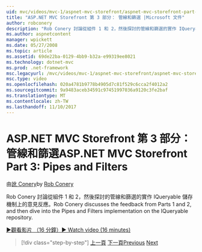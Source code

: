 ```yaml
---
uid: mvc/videos/mvc-1/aspnet-mvc-storefront/aspnet-mvc-storefront-part-3-pipes-and-filters
title: "ASP.NET MVC Storefront 第 3 部分： 管線和篩選 |Microsoft 文件"
author: robconery
description: "Rob Conery 討論從組件 1 和 2，然後探討的管線和篩選的實作 IQueryable 儲存機制上的意見反應。"
ms.author: aspnetcontent
manager: wpickett
ms.date: 05/27/2008
ms.topic: article
ms.assetid: 69de22ba-0129-4bb9-b32a-e99319ee8021
ms.technology: dotnet-mvc
ms.prod: .net-framework
msc.legacyurl: /mvc/videos/mvc-1/aspnet-mvc-storefront/aspnet-mvc-storefront-part-3-pipes-and-filters
msc.type: video
ms.openlocfilehash: 020a4781b9778b4905d7c81f529c6cca2f4012a2
ms.sourcegitcommit: 9a9483aceb34591c97451997036a9120c3fe2baf
ms.translationtype: MT
ms.contentlocale: zh-TW
ms.lasthandoff: 11/10/2017
---
```

<a name="aspnet-mvc-storefront-part-3-pipes-and-filters"></a><span data-ttu-id="a9796-103">ASP.NET MVC Storefront 第 3 部分： 管線和篩選</span><span class="sxs-lookup"><span data-stu-id="a9796-103">ASP.NET MVC Storefront Part 3: Pipes and Filters</span></span>
====================
<span data-ttu-id="a9796-104">由[訛 Conery](https://github.com/robconery)</span><span class="sxs-lookup"><span data-stu-id="a9796-104">by [Rob Conery](https://github.com/robconery)</span></span>

<span data-ttu-id="a9796-105">Rob Conery 討論從組件 1 和 2，然後探討的管線和篩選的實作 IQueryable 儲存機制上的意見反應。</span><span class="sxs-lookup"><span data-stu-id="a9796-105">Rob Conery discusses the feedback from Parts 1 and 2, and then dive into the Pipes and Filters implementation on the IQueryable repository.</span></span>

[<span data-ttu-id="a9796-106">&#9654;觀看影片 （16 分鐘）</span><span class="sxs-lookup"><span data-stu-id="a9796-106">&#9654; Watch video (16 minutes)</span></span>](https://channel9.msdn.com/Blogs/ASP-NET-Site-Videos/aspnet-mvc-storefront-part-3-pipes-and-filters)

>[!div class="step-by-step"]
<span data-ttu-id="a9796-107">[上一頁](aspnet-mvc-storefront-part-2-the-repository-pattern.md)
[下一頁](aspnet-mvc-storefront-part-4-linq-to-sql-spike.md)</span><span class="sxs-lookup"><span data-stu-id="a9796-107">[Previous](aspnet-mvc-storefront-part-2-the-repository-pattern.md)
[Next](aspnet-mvc-storefront-part-4-linq-to-sql-spike.md)</span></span>
